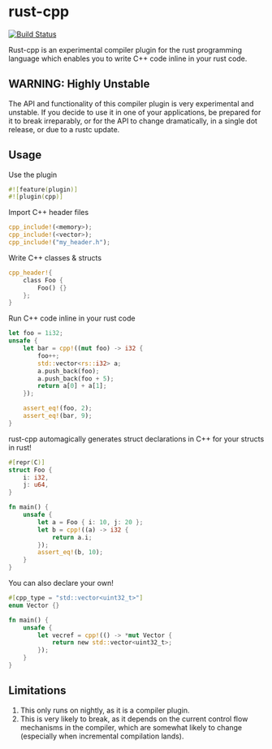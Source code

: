 # rust-cpp

[![Build Status](https://travis-ci.org/mystor/rust-cpp.svg?branch=master)](https://travis-ci.org/mystor/rust-cpp)

Rust-cpp is an experimental compiler plugin for the rust programming language which enables you to write C++ code inline in your rust code.

## WARNING: Highly Unstable

The API and functionality of this compiler plugin is very experimental and unstable. If you decide to use it in one of your applications, be prepared for it to break irreparably, or for the API to change dramatically, in a single dot release, or due to a rustc update.

## Usage

Use the plugin

```rust
#![feature(plugin)]
#![plugin(cpp)]
```

Import C++ header files

```rust
cpp_include!(<memory>);
cpp_include!(<vector>);
cpp_include!("my_header.h");
```

Write C++ classes & structs

```rust
cpp_header!{
    class Foo {
        Foo() {}
    };
}
```

Run C++ code inline in your rust code

```rust
let foo = 1i32;
unsafe {
    let bar = cpp!((mut foo) -> i32 {
        foo++;
        std::vector<rs::i32> a;
        a.push_back(foo);
        a.push_back(foo + 5);
        return a[0] + a[1];
    });

    assert_eq!(foo, 2);
    assert_eq!(bar, 9);
}
```

rust-cpp automagically generates struct declarations in C++ for your structs in rust!

```rust
#[repr(C)]
struct Foo {
    i: i32,
    j: u64,
}

fn main() {
    unsafe {
        let a = Foo { i: 10, j: 20 };
        let b = cpp!((a) -> i32 {
            return a.i;
        });
        assert_eq!(b, 10);
    }
}
```

You can also declare your own!

```rust
#[cpp_type = "std::vector<uint32_t>"]
enum Vector {}

fn main() {
    unsafe {
        let vecref = cpp!(() -> *mut Vector {
            return new std::vector<uint32_t>;
        });
    }
}
```

## Limitations

1. This only runs on nightly, as it is a compiler plugin.
2. This is very likely to break, as it depends on the current control flow mechanisms in the compiler, which are somewhat likely to change (especially when incremental compilation lands). 

